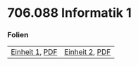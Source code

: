 # 706.088 Informatik 1
### Folien <!-- .slide: style="font-size:0.8em" -->
|      |     |
| ---  | --- |
| [Einheit 1](einheit_01.html), [PDF](pdf/einheit_01.pdf) | [Einheit 2](einheit_02.html), [PDF](pdf/einheit_02.pdf) |
